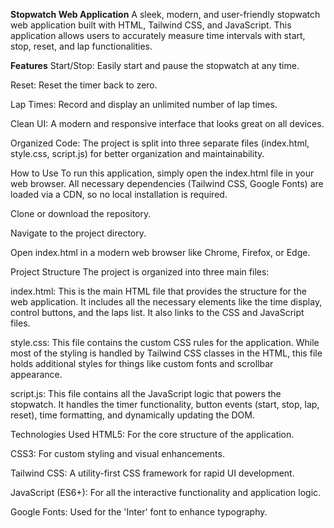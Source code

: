 **Stopwatch Web Application**
A sleek, modern, and user-friendly stopwatch web application built with HTML, Tailwind CSS, and JavaScript. This application allows users to accurately measure time intervals with start, stop, reset, and lap functionalities.

**Features**
Start/Stop: Easily start and pause the stopwatch at any time.

Reset: Reset the timer back to zero.

Lap Times: Record and display an unlimited number of lap times.

Clean UI: A modern and responsive interface that looks great on all devices.

Organized Code: The project is split into three separate files (index.html, style.css, script.js) for better organization and maintainability.

How to Use
To run this application, simply open the index.html file in your web browser. All necessary dependencies (Tailwind CSS, Google Fonts) are loaded via a CDN, so no local installation is required.

Clone or download the repository.

Navigate to the project directory.

Open index.html in a modern web browser like Chrome, Firefox, or Edge.

Project Structure
The project is organized into three main files:

index.html: This is the main HTML file that provides the structure for the web application. It includes all the necessary elements like the time display, control buttons, and the laps list. It also links to the CSS and JavaScript files.

style.css: This file contains the custom CSS rules for the application. While most of the styling is handled by Tailwind CSS classes in the HTML, this file holds additional styles for things like custom fonts and scrollbar appearance.

script.js: This file contains all the JavaScript logic that powers the stopwatch. It handles the timer functionality, button events (start, stop, lap, reset), time formatting, and dynamically updating the DOM.

Technologies Used
HTML5: For the core structure of the application.

CSS3: For custom styling and visual enhancements.

Tailwind CSS: A utility-first CSS framework for rapid UI development.

JavaScript (ES6+): For all the interactive functionality and application logic.

Google Fonts: Used for the 'Inter' font to enhance typography.
